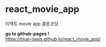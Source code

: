 # react_movie_app
 리액트 movie app 클론코딩

**go to github-pages !** <br>
<https://blue-oasis.github.io/react_movie_app/>
